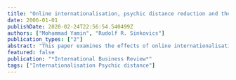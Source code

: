 ```yaml
---
title: "Online internationalisation, psychic distance reduction and the virtuality trap"
date: 2006-01-01
publishDate: 2020-02-24T22:56:54.540499Z
authors: ["Mohammad Yamin", "Rudolf R. Sinkovics"]
publication_types: ["2"]
abstract: "This paper examines the effects of online internationalisation on the psychic distance perceptions of internationalising firms. Building on extant internationalisation literatures and exploratory interviews, we generate four propositions positing effects of online internationalisation on psychic distance. The propositions indicate a reduction of psychic distance as a result of experience with online internationalisation. Additionally however, the possibility of a 'virtuality trap', essentially the online analogue of the psychic distance paradox, is also indicated."
featured: false
publication: "*International Business Review*"
tags: ["Internationalisation Psychic distance"]
---
```


